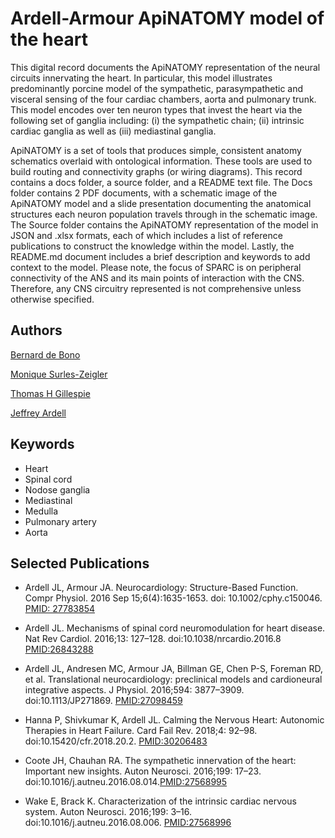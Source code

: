 # Ardell-Armour ApiNATOMY model of the heart

This digital record documents the ApiNATOMY representation of the neural circuits innervating the heart. In particular, this model illustrates predominantly porcine model of the sympathetic, parasympathetic and visceral sensing of the four cardiac chambers, aorta and pulmonary trunk. This model encodes over ten neuron types that invest the heart via the following set of ganglia including: (i) the sympathetic chain; (ii) intrinsic cardiac ganglia as well as (iii) mediastinal ganglia. 

ApiNATOMY is a set of tools that produces simple, consistent anatomy schematics overlaid with ontological information. These tools are used to build routing and connectivity graphs (or wiring diagrams). This record contains a docs folder, a source folder, and a README text file. The Docs folder contains 2 PDF documents, with a schematic image of the ApiNATOMY model and a slide presentation documenting the anatomical structures each neuron population travels through in the schematic image. The Source folder contains the ApiNATOMY representation of the model in JSON and .xlsx formats, each of which includes a list of reference publications to construct the knowledge within the model.  Lastly, the README.md document includes a brief description and keywords to add context to the model. Please note, the focus of SPARC is on peripheral connectivity of the ANS and its main points of interaction with the CNS. Therefore, any CNS circuitry represented is not comprehensive unless otherwise specified.


## Authors
  [Bernard de Bono](https://orcid.org/0000-0003-0638-5274)
  
  [Monique Surles-Zeigler](https://orcid.org/0000-0002-2308-8813)
  
  [Thomas H Gillespie](https://orcid.org/0000-0002-7509-4801)
  
  [Jeffrey Ardell](https://orcid.org/0000-0001-9241-0864) 

## Keywords
* Heart
* Spinal cord
* Nodose ganglia
* Mediastinal
* Medulla
* Pulmonary artery
* Aorta

## Selected Publications
* Ardell JL, Armour JA. Neurocardiology: Structure-Based Function. Compr Physiol. 2016 Sep 15;6(4):1635-1653. doi: 10.1002/cphy.c150046. [PMID: 27783854](https://pubmed.ncbi.nlm.nih.gov/27783854/)
  
* Ardell JL. Mechanisms of spinal cord neuromodulation for heart disease. Nat Rev Cardiol. 2016;13: 127–128. doi:10.1038/nrcardio.2016.8 [PMID:26843288](https://pubmed.ncbi.nlm.nih.gov/26843288/)

* Ardell JL, Andresen MC, Armour JA, Billman GE, Chen P-S, Foreman RD, et al. Translational neurocardiology: preclinical models and cardioneural integrative aspects. J Physiol. 2016;594: 3877–3909. doi:10.1113/JP271869. [PMID:27098459](https://pubmed.ncbi.nlm.nih.gov/27098459/)

* Hanna P, Shivkumar K, Ardell JL. Calming the Nervous Heart: Autonomic Therapies in Heart Failure. Card Fail Rev. 2018;4: 92–98. doi:10.15420/cfr.2018.20.2. [PMID:30206483](https://pubmed.ncbi.nlm.nih.gov/30206483/)

* Coote JH, Chauhan RA. The sympathetic innervation of the heart: Important new insights. Auton Neurosci. 2016;199: 17–23. doi:10.1016/j.autneu.2016.08.014.[PMID:27568995](https://pubmed.ncbi.nlm.nih.gov/27568995/)

* Wake E, Brack K. Characterization of the intrinsic cardiac nervous system. Auton Neurosci. 2016;199: 3–16. doi:10.1016/j.autneu.2016.08.006. [PMID:27568996](https://pubmed.ncbi.nlm.nih.gov/27568996/)
 
